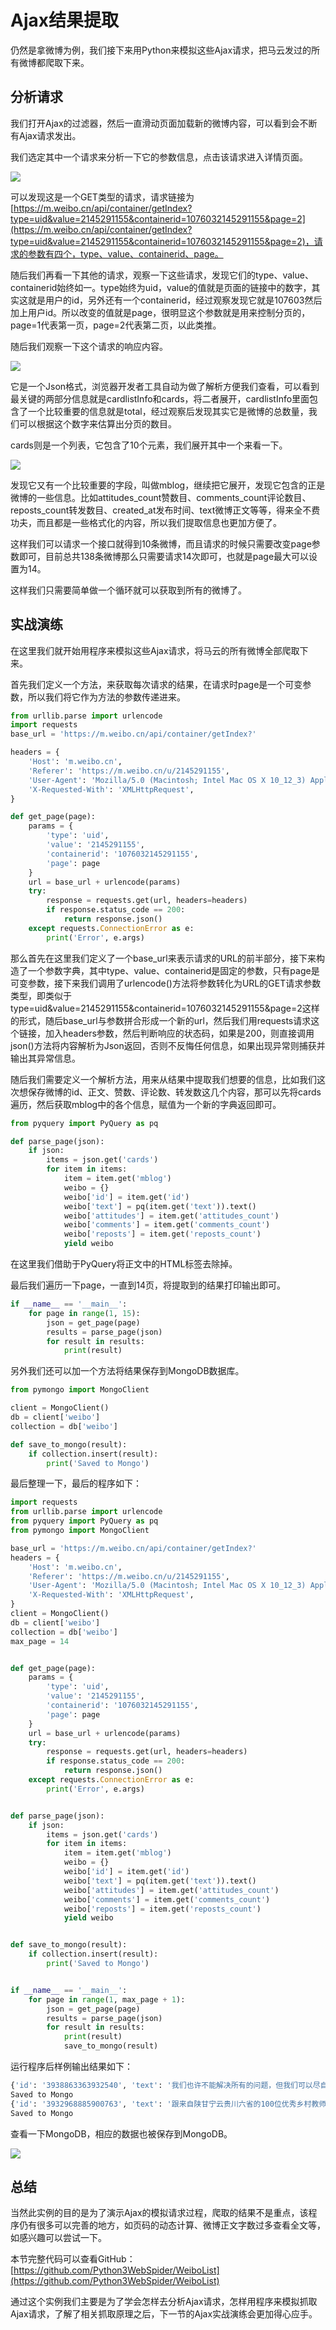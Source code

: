 # Ajax结果提取

仍然是拿微博为例，我们接下来用Python来模拟这些Ajax请求，把马云发过的所有微博都爬取下来。

## 分析请求

我们打开Ajax的过滤器，然后一直滑动页面加载新的微博内容，可以看到会不断有Ajax请求发出。

我们选定其中一个请求来分析一下它的参数信息，点击该请求进入详情页面。

![](./assets/2017-06-27-01-24-25.jpg)

可以发现这是一个GET类型的请求，请求链接为[https://m.weibo.cn/api/container/getIndex?type=uid&value=2145291155&containerid=1076032145291155&page=2](https://m.weibo.cn/api/container/getIndex?type=uid&value=2145291155&containerid=1076032145291155&page=2)，请求的参数有四个，type、value、containerid、page。

随后我们再看一下其他的请求，观察一下这些请求，发现它们的type、value、containerid始终如一。type始终为uid，value的值就是页面的链接中的数字，其实这就是用户的id，另外还有一个containerid，经过观察发现它就是107603然后加上用户id。所以改变的值就是page，很明显这个参数就是用来控制分页的，page=1代表第一页，page=2代表第二页，以此类推。

随后我们观察一下这个请求的响应内容。

![](./assets/2017-06-27-01-30-09.jpg)

它是一个Json格式，浏览器开发者工具自动为做了解析方便我们查看，可以看到最关键的两部分信息就是cardlistInfo和cards，将二者展开，cardlistInfo里面包含了一个比较重要的信息就是total，经过观察后发现其实它是微博的总数量，我们可以根据这个数字来估算出分页的数目。

cards则是一个列表，它包含了10个元素，我们展开其中一个来看一下。

![](./assets/2017-06-27-01-34-37.jpg)

发现它又有一个比较重要的字段，叫做mblog，继续把它展开，发现它包含的正是微博的一些信息。比如attitudes_count赞数目、comments_count评论数目、reposts_count转发数目、created_at发布时间、text微博正文等等，得来全不费功夫，而且都是一些格式化的内容，所以我们提取信息也更加方便了。

这样我们可以请求一个接口就得到10条微博，而且请求的时候只需要改变page参数即可，目前总共138条微博那么只需要请求14次即可，也就是page最大可以设置为14。

这样我们只需要简单做一个循环就可以获取到所有的微博了。

## 实战演练

在这里我们就开始用程序来模拟这些Ajax请求，将马云的所有微博全部爬取下来。

首先我们定义一个方法，来获取每次请求的结果，在请求时page是一个可变参数，所以我们将它作为方法的参数传递进来。

```python
from urllib.parse import urlencode
import requests
base_url = 'https://m.weibo.cn/api/container/getIndex?'

headers = {
    'Host': 'm.weibo.cn',
    'Referer': 'https://m.weibo.cn/u/2145291155',
    'User-Agent': 'Mozilla/5.0 (Macintosh; Intel Mac OS X 10_12_3) AppleWebKit/537.36 (KHTML, like Gecko) Chrome/58.0.3029.110 Safari/537.36',
    'X-Requested-With': 'XMLHttpRequest',
}

def get_page(page):
    params = {
        'type': 'uid',
        'value': '2145291155',
        'containerid': '1076032145291155',
        'page': page
    }
    url = base_url + urlencode(params)
    try:
        response = requests.get(url, headers=headers)
        if response.status_code == 200:
            return response.json()
    except requests.ConnectionError as e:
        print('Error', e.args)

```

那么首先在这里我们定义了一个base_url来表示请求的URL的前半部分，接下来构造了一个参数字典，其中type、value、containerid是固定的参数，只有page是可变参数，接下来我们调用了urlencode()方法将参数转化为URL的GET请求参数类型，即类似于type=uid&value=2145291155&containerid=1076032145291155&page=2这样的形式，随后base_url与参数拼合形成一个新的url，然后我们用requests请求这个链接，加入headers参数，然后判断响应的状态码，如果是200，则直接调用json()方法将内容解析为Json返回，否则不反悔任何信息，如果出现异常则捕获并输出其异常信息。

随后我们需要定义一个解析方法，用来从结果中提取我们想要的信息，比如我们这次想保存微博的id、正文、赞数、评论数、转发数这几个内容，那可以先将cards遍历，然后获取mblog中的各个信息，赋值为一个新的字典返回即可。

```python
from pyquery import PyQuery as pq

def parse_page(json):
    if json:
        items = json.get('cards')
        for item in items:
            item = item.get('mblog')
            weibo = {}
            weibo['id'] = item.get('id')
            weibo['text'] = pq(item.get('text')).text()
            weibo['attitudes'] = item.get('attitudes_count')
            weibo['comments'] = item.get('comments_count')
            weibo['reposts'] = item.get('reposts_count')
            yield weibo
```

在这里我们借助于PyQuery将正文中的HTML标签去除掉。

最后我们遍历一下page，一直到14页，将提取到的结果打印输出即可。

```python
if __name__ == '__main__':
    for page in range(1, 15):
        json = get_page(page)
        results = parse_page(json)
        for result in results:
            print(result)
```

另外我们还可以加一个方法将结果保存到MongoDB数据库。

```python
from pymongo import MongoClient

client = MongoClient()
db = client['weibo']
collection = db['weibo']

def save_to_mongo(result):
    if collection.insert(result):
        print('Saved to Mongo')
```

最后整理一下，最后的程序如下：

```python
import requests
from urllib.parse import urlencode
from pyquery import PyQuery as pq
from pymongo import MongoClient

base_url = 'https://m.weibo.cn/api/container/getIndex?'
headers = {
    'Host': 'm.weibo.cn',
    'Referer': 'https://m.weibo.cn/u/2145291155',
    'User-Agent': 'Mozilla/5.0 (Macintosh; Intel Mac OS X 10_12_3) AppleWebKit/537.36 (KHTML, like Gecko) Chrome/58.0.3029.110 Safari/537.36',
    'X-Requested-With': 'XMLHttpRequest',
}
client = MongoClient()
db = client['weibo']
collection = db['weibo']
max_page = 14


def get_page(page):
    params = {
        'type': 'uid',
        'value': '2145291155',
        'containerid': '1076032145291155',
        'page': page
    }
    url = base_url + urlencode(params)
    try:
        response = requests.get(url, headers=headers)
        if response.status_code == 200:
            return response.json()
    except requests.ConnectionError as e:
        print('Error', e.args)


def parse_page(json):
    if json:
        items = json.get('cards')
        for item in items:
            item = item.get('mblog')
            weibo = {}
            weibo['id'] = item.get('id')
            weibo['text'] = pq(item.get('text')).text()
            weibo['attitudes'] = item.get('attitudes_count')
            weibo['comments'] = item.get('comments_count')
            weibo['reposts'] = item.get('reposts_count')
            yield weibo


def save_to_mongo(result):
    if collection.insert(result):
        print('Saved to Mongo')


if __name__ == '__main__':
    for page in range(1, max_page + 1):
        json = get_page(page)
        results = parse_page(json)
        for result in results:
            print(result)
            save_to_mongo(result)
```

运行程序后样例输出结果如下：

```python
{'id': '3938863363932540', 'text': '我们也许不能解决所有的问题，但我们可以尽自己的力量去解决一些问题。移动互联网不能只是让留守孩子多了一个隔空说话的手机，移动互联网是要让父母和孩子一直在一起。过年了，回家吧…… 农村淘宝2016团圆贺岁片《福与李》 ', 'attitudes': 21785, 'comments': 40232, 'reposts': 2561}
Saved to Mongo
{'id': '3932968885900763', 'text': '跟来自陕甘宁云贵川六省的100位优秀乡村教师共度了难忘的两天，接下来我又得出远门了。。。为了4000万就读于乡村学校的孩子，所以有了这么一群坚毅可爱的老师，有了这么多关注乡村教育的各界人士，这两天感动、欣喜、振奋！我们在各自的领域里，一直坚持和努力吧！', 'attitudes': 32057, 'comments': 7916, 'reposts': 2332}
Saved to Mongo
```

查看一下MongoDB，相应的数据也被保存到MongoDB。

![](./assets/2017-06-27-02-20-15.jpg)

## 总结

当然此实例的目的是为了演示Ajax的模拟请求过程，爬取的结果不是重点，该程序仍有很多可以完善的地方，如页码的动态计算、微博正文字数过多查看全文等，如感兴趣可以尝试一下。

本节完整代码可以查看GitHub：[https://github.com/Python3WebSpider/WeiboList](https://github.com/Python3WebSpider/WeiboList)

通过这个实例我们主要是为了学会怎样去分析Ajax请求，怎样用程序来模拟抓取Ajax请求，了解了相关抓取原理之后，下一节的Ajax实战演练会更加得心应手。
